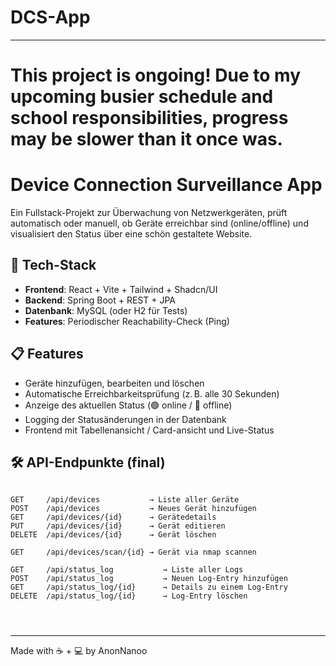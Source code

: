 # DCS-App


---
# This project is ongoing! Due to my upcoming busier schedule and school responsibilities, progress may be slower than it once was.

# Device Connection Surveillance App

Ein Fullstack-Projekt zur Überwachung von Netzwerkgeräten, prüft automatisch oder manuell, ob Geräte erreichbar sind (online/offline) und visualisiert den Status über eine schön gestaltete Website.

## 🔧 Tech-Stack

- **Frontend**: React + Vite + Tailwind + Shadcn/UI
- **Backend**: Spring Boot + REST + JPA
- **Datenbank**: MySQL (oder H2 für Tests)
- **Features**: Periodischer Reachability-Check (Ping)

## 📋 Features

- Geräte hinzufügen, bearbeiten und löschen
- Automatische Erreichbarkeitsprüfung (z. B. alle 30 Sekunden)
- Anzeige des aktuellen Status (🟢 online / 🔴 offline)
- Logging der Statusänderungen in der Datenbank
- Frontend mit Tabellenansicht / Card-ansicht und Live-Status

## 🛠️ API-Endpunkte (final)

```

GET     /api/devices           → Liste aller Geräte  
POST    /api/devices           → Neues Gerät hinzufügen  
GET     /api/devices/{id}      → Gerätedetails  
PUT     /api/devices/{id}      → Gerät editieren  
DELETE  /api/devices/{id}      → Gerät löschen

GET     /api/devices/scan/{id} → Gerät via nmap scannen

GET     /api/status_log           → Liste aller Logs  
POST    /api/status_log           → Neuen Log-Entry hinzufügen  
GET     /api/status_log/{id}      → Details zu einem Log-Entry  
DELETE  /api/status_log/{id}      → Log-Entry löschen


            
````


---

Made with ☕ + 💻 by AnonNanoo

